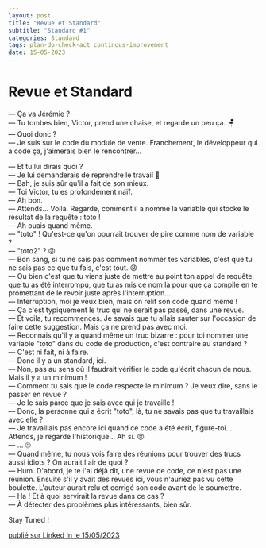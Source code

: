 ```yaml
---
layout: post
title: "Revue et Standard"
subtitle: "Standard #1"
categories: Standard
tags: plan-do-check-act continous-improvement
date: 15-05-2023
---
```

# Revue et Standard


— Ça va Jérémie ?\
— Tu tombes bien, Victor, prend une chaise, et regarde un peu ça. 🪑\
— Quoi donc ?\
— Je suis sur le code du module de vente. Franchement, le développeur qui a codé ça, j'aimerais bien le rencontrer…
<!--more-->

— Et tu lui dirais quoi ?\
— Je lui demanderais de reprendre le travail 🤬\
— Bah, je suis sûr qu'il a fait de son mieux.\
— Toi Victor, tu es profondément naïf.\
— Ah bon.\
— Attends… Voilà. Regarde, comment il a nommé la variable qui stocke le résultat de la requête : toto !\
— Ah ouais quand même.\
— "toto" ! Qu'est-ce qu'on pourrait trouver de pire comme nom de variable ?\
— "toto2" ? 😜\
— Bon sang, si tu ne sais pas comment nommer tes variables, c'est que tu ne sais pas ce que tu fais, c'est tout. 😡\
— Ou bien c'est que tu viens juste de mettre au point ton appel de requête, que tu as été interrompu, que tu as mis ce nom là pour que ça compile en te promettant de le revoir juste après l'interruption…\
— Interruption, moi je veux bien, mais on relit son code quand même !\
— Ça c'est typiquement le truc qui ne serait pas passé, dans une revue.\
— Et voila, tu recommences. Je savais que tu allais sauter sur l'occasion de faire cette suggestion. Mais ça ne prend pas avec moi.\
— Reconnais qu'il y a quand même un truc bizarre : pour toi nommer une variable "toto" dans du code de production, c'est contraire au standard ?\
— C'est ni fait, ni à faire.\
— Donc il y a un standard, ici.\
— Non, pas au sens où il faudrait vérifier le code qu'écrit chacun de nous. Mais il y a un minimum !\
— Comment tu sais que le code respecte le minimum ? Je veux dire, sans le passer en revue ?\
— Je le sais parce que je sais avec qui je travaille !\
— Donc, la personne qui a écrit "toto", là, tu ne savais pas que tu travaillais avec elle ?\
— Je travaillais pas encore ici quand ce code a été écrit, figure-toi… Attends, je regarde l'historique… Ah si. 😠\
— … 🙄\
— Quand même, tu nous vois faire des réunions pour trouver des trucs aussi idiots ? On aurait l'air de quoi ?\
— Hum. D'abord, je te l'ai déjà dit, une revue de code, ce n'est pas une réunion. Ensuite s'il y avait des revues ici, vous n'auriez pas vu cette boulette. L'auteur aurait relu et corrigé son code avant de le soumettre.\
— Ha ! Et à quoi servirait la revue dans ce cas ?\
— À détecter des problèmes plus intéressants, bien sûr.

Stay Tuned !

[publié sur Linked In le 15/05/2023](https://www.linkedin.com/posts/christophe-thibaut-35b4657_ameliorationcontinue-plandocheckact-etatdelart-activity-7063982853415424000-sxcw?utm_source=share&utm_medium=member_desktop)
